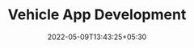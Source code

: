 ---
title: "Vehicle App Development"
date: 2022-05-09T13:43:25+05:30
weight: 30
description: >
  Learn how to develop a new Vehicle App.
---
